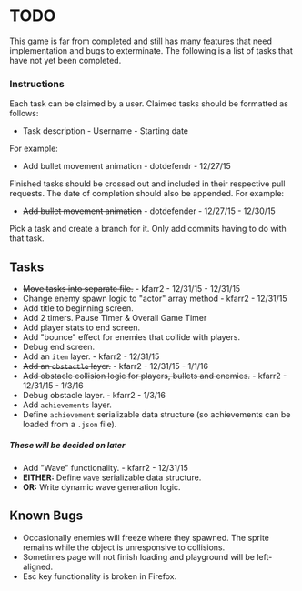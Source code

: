 # TODO

This game is far from completed and still has many features that need implementation and bugs to exterminate.
The following is a list of tasks that have not yet been completed.

### Instructions

Each task can be claimed by a user.
Claimed tasks should be formatted as follows:

- Task description - Username - Starting date

For example:

- Add bullet movement animation - dotdefendr - 12/27/15

Finished tasks should be crossed out and included in their
respective pull requests. The date of completion should
also be appended. For example:

- ~~Add bullet movement animation~~ - dotdefender - 12/27/15 - 12/30/15

Pick a task and create a branch for it.
Only add commits having to do with that task.

## Tasks

- ~~Move tasks into separate file.~~ - kfarr2 - 12/31/15 - 12/31/15
- Change enemy spawn logic to "actor" array method - kfarr2 - 12/31/15
- Add title to beginning screen.
- Add 2 timers. Pause Timer & Overall Game Timer
- Add player stats to end screen.
- Add "bounce" effect for enemies that collide with players.
- Debug end screen.
- Add an `item` layer. - kfarr2 - 12/31/15
- ~~Add an `obstactle` layer.~~ - kfarr2 - 12/31/15 - 1/1/16
- ~~Add obstacle collision logic for players, bullets and enemies.~~ - kfarr2 - 12/31/15 - 1/3/16
- Debug obstacle layer. - kfarr2 - 1/3/16
- Add `achievements` layer.
- Define `achievement` serializable data structure (so achievements can be loaded from a `.json` file).

##### These will be decided on later

- Add "Wave" functionality. - kfarr2 - 12/31/15
- **EITHER:** Define `wave` serializable data structure.
- **OR:** Write dynamic wave generation logic.

## Known Bugs

- Occasionally enemies will freeze where they spawned. The sprite remains while the object is unresponsive to collisions.
- Sometimes page will not finish loading and playground will be left-aligned.
- Esc key functionality is broken in Firefox.
